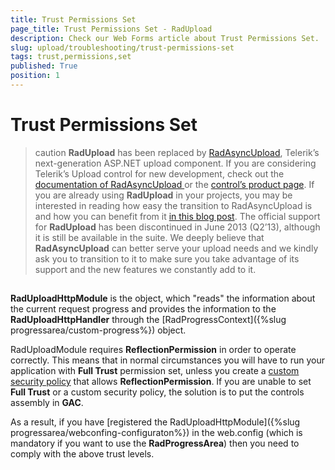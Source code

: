 ```yaml
---
title: Trust Permissions Set
page_title: Trust Permissions Set - RadUpload
description: Check our Web Forms article about Trust Permissions Set.
slug: upload/troubleshooting/trust-permissions-set
tags: trust,permissions,set
published: True
position: 1
---
```


# Trust Permissions Set



>caution  **RadUpload** has been replaced by [RadAsyncUpload](https://demos.telerik.com/aspnet-ajax/asyncupload/examples/overview/defaultcs.aspx), Telerik’s next-generation ASP.NET upload component. If you are considering Telerik’s Upload control for new development, check out the [documentation of RadAsyncUpload ](https://www.telerik.com/help/aspnet-ajax/asyncupload-overview.html) or the [control’s product page](https://www.telerik.com/products/aspnet-ajax/asyncupload.aspx). If you are already using **RadUpload** in your projects, you may be interested in reading how easy the transition to RadAsyncUpload is and how you can benefit from it [in this blog post](https://blogs.telerik.com/blogs/12-12-05/the-case-of-telerik-s-new-old-asp.net-ajax-upload-control-radasyncupload). The official support for **RadUpload** has been discontinued in June 2013 (Q2’13), although it is still be available in the suite. We deeply believe that **RadAsyncUpload** can better serve your upload needs and we kindly ask you to transition to it to make sure you take advantage of its support and the new features we constantly add to it.
>


## 

**RadUploadHttpModule** is the object, which "reads" the information about the current request progress and provides the information to the **RadUploadHttpHandler** through the [RadProgressContext]({%slug progressarea/custom-progress%}) object.

RadUploadModule requires **ReflectionPermission** in order to operate correctly. This means that in normal circumstances you will have to run your application with **Full Trust** permission set, unless you create a [custom security policy](https://msdn2.microsoft.com/en-us/library/ms998326.aspx) that allows **ReflectionPermission**. If you are unable to set **Full Trust** or a custom security policy, the solution is to put the controls assembly in **GAC**.

As a result, if you have [registered the RadUploadHttpModule]({%slug progressarea/webconfing-configuraton%}) in the web.config (which is mandatory if you want to use the **RadProgressArea**) then you need to comply with the above trust levels.
